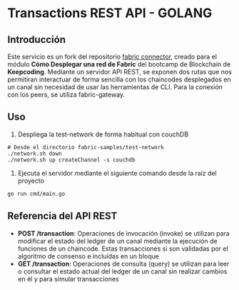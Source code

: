 # Transactions REST API - GOLANG

## Introducción

Este servicio es un fork del repositorio [fabric connector](https://www.github.com/d-m1/gin-fabric-connector), creado para el módulo **Cómo Desplegar una red de Fabric** del bootcamp de Blockchain de **Keepcoding**. Mediante un servidor API REST, se exponen dos rutas que nos permitiran interactuar de forma sencilla con los chaincodes desplegados en un canal sin necesidad de usar las herramientas de CLI. Para la conexión con los peers, se utiliza fabric-gateway.

## Uso

1. Despliega la test-network de forma habitual con couchDB
```
# Desde el directorio fabric-samples/test-network
./network.sh down
./network.sh up createChannel -s couchdb
```

1. Ejecuta el servidor mediante el siguiente comando desde la raíz del proyecto

```bash
go run cmd/main.go
```

## Referencia del API REST

- **POST /transaction**: Operaciones de invocación (invoke) se utilizan para modificar el estado del ledger de un canal mediante la ejecución de funciones de un chaincode. Estas transacciones si son validadas por el algoritmo de consenso e incluídas en un bloque
- **GET  /transaction**: Operaciones de consulta (query) se utilizan para leer o consultar el estado actual del ledger de un canal sin realizar cambios en él y para simular transacciones
